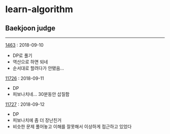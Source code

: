 # learn-algorithm

## Baekjoon judge
--------
[1463](https://boj.kr/1463) : 2018-09-10

- DP로 풀기
- 역산으로 하면 되네
- 순서대로 할려다가 안됐음...

[11726](https://boj.kr/11726) : 2018-09-11

- DP
- 피보나치네... 30분동안 삽질함

[11727](https://boj.kr/11727) : 2018-09-12

- DP
- 피보나치에 좀 더 장난친거
- 비슷한 문제 풀어놓고 이해를 잘못해서 이상하게 접근하고 있었다
